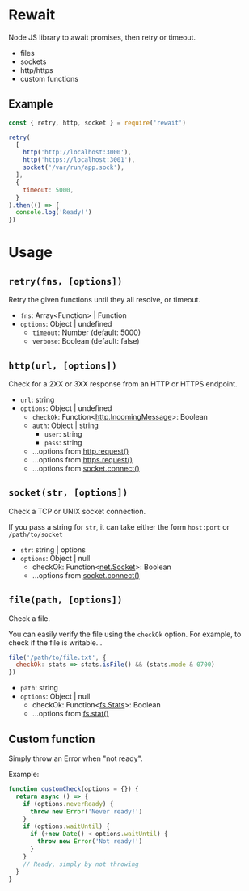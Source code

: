 # Rewait

Node JS library to await promises, then retry or timeout.

- files
- sockets
- http/https
- custom functions

## Example

```javascript
const { retry, http, socket } = require('rewait')

retry(
  [
    http('http://localhost:3000'),
    http('https://localhost:3001'),
    socket('/var/run/app.sock'),
  ],
  {
    timeout: 5000,
  }
).then(() => {
  console.log('Ready!')
})
```

# Usage

## `retry(fns, [options])`

Retry the given functions until they all resolve, or timeout.

- `fns`: Array&lt;Function&gt; | Function
- `options`: Object | undefined
  - `timeout`: Number (default: 5000)
  - `verbose`: Boolean (default: false)

## `http(url, [options])`

Check for a 2XX or 3XX response from an HTTP or HTTPS endpoint.

- `url`: string
- `options`: Object | undefined
  - `checkOk`:
    Function&lt;[http.IncomingMessage](https://nodejs.org/api/http.html#http_class_http_incomingmssage)&gt;:
    Boolean
  - `auth`: Object | string
    - `user`: string
    - `pass`: string
  - ...options from
    [http.request()](https://nodejs.orIncomingMessageg/api/http.html#http_http_request_options_callback)
  - ...options from
    [https.request()](https://nodejs.oIncomingMessagerg/api/https.html#https_https_request_options_callback)
  - ...options from
    [socket.connect()](https://nodejs.IncomingMessageorg/api/net.html#net_socket_connect_options_connectlistener)

## `socket(str, [options])`

Check a TCP or UNIX socket connection.

If you pass a string for `str`, it can take either the form `host:port` or
`/path/to/socket`

- `str`: string | options
- `options`: Object | null
  - checkOk:
    Function&lt;[net.Socket](https://nodejs.org/api/net.html#net_class_net_socket)&gt;:
    Boolean
  - ...options from
    [socket.connect()](https://nodejs.IncomingMessageorg/api/net.html#net_socket_connect_options_connectlistener)

## `file(path, [options])`

Check a file.

You can easily verify the file using the `checkOk` option. 
For example, to check if the file is writable...

```javascript
file('/path/to/file.txt', {
  checkOk: stats => stats.isFile() && (stats.mode & 0700)
})
```

- `path`: string
- `options`: Object | null
  - checkOk:
    Function&lt;[fs.Stats](https://nodejs.org/api/fs.html#fs_class_fs_stats)&gt;:
    Boolean
  - ...options from
    [fs.stat()](https://nodejs.org/api/fs.html#fs_fs_stat_path_options_callback)


## Custom function

Simply throw an Error when "not ready".

Example:

```javascript
function customCheck(options = {}) {
  return async () => {
    if (options.neverReady) {
      throw new Error('Never ready!')
    }
    if (options.waitUntil) {
      if (+new Date() < options.waitUntil) {
        throw new Error('Not ready!')
      }
    }
    // Ready, simply by not throwing
  }
}
```
 
